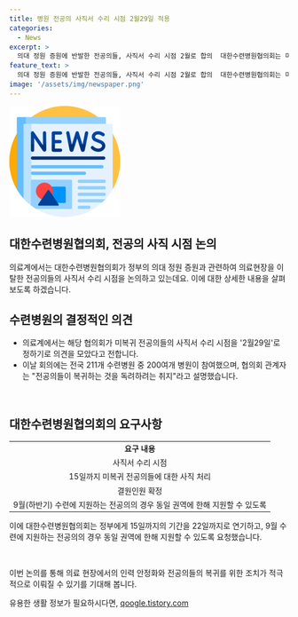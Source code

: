 ```yaml
---
title: 병원 전공의 사직서 수리 시점 2월29일 적용
categories:
  - News
excerpt: >
  의대 정원 증원에 반발한 전공의들, 사직서 수리 시점 2월로 합의  대한수련병원협의회는 미복귀 전공의에 대한 사직서 수리 시점을 2월29일로 결정했다. 이로써 복귀를 독려하고자 하는 취지로 정부에 요청할 계획이다. 또한, 9월 수련에 지원하는 전공의에 한해 동일 권역에만 지원할 수 있도록 요청할 예정이다. 협의회는 이에 대한 정부의 답변을 기다리고 있다. 
feature_text: >
  의대 정원 증원에 반발한 전공의들, 사직서 수리 시점 2월로 합의  대한수련병원협의회는 미복귀 전공의에 대한 사직서 수리 시점을 2월29일로 결정했다. 이로써 복귀를 독려하고자 하는 취지로 정부에 요청할 계획이다. 또한, 9월 수련에 지원하는 전공의에 한해 동일 권역에만 지원할 수 있도록 요청할 예정이다. 협의회는 이에 대한 정부의 답변을 기다리고 있다. 
image: '/assets/img/newspaper.png'
---
```


<p><img src="/assets/img/newspaper.png" alt="kimp 속보" /></p>

<h2>대한수련병원협의회, 전공의 사직 시점 논의</h2>

<p>의료계에서는 대한수련병원협의회가 정부의 의대 정원 증원과 관련하여 의료현장을 이탈한 전공의들의 사직서 수리 시점을 논의하고 있는데요. 이에 대한 상세한 내용을 살펴보도록 하겠습니다.</p>

<h2>수련병원의 결정적인 의견</h2>

<ul>
  <li>의료계에서는 해당 협의회가 미복귀 전공의들의 사직서 수리 시점을 '2월29일'로 정하기로 의견을 모았다고 전합니다.</li>
  <li>이날 회의에는 전국 211개 수련병원 중 200여개 병원이 참여했으며, 협의회 관계자는 "전공의들이 복귀하는 것을 독려하려는 취지"라고 설명했습니다.</li>
</ul>

<p data-ke-size="size16">&nbsp;</p>

<h2>대한수련병원협의회의 요구사항</h2>

<table>
  <tr>
    <td style="text-align: center; height: 17px;"><b>요구 내용</b></td>
  </tr>
  <tr>
    <td style="text-align: center; height: 17px;">사직서 수리 시점</td>
  </tr>
  <tr>
    <td style="text-align: center; height: 17px;">15일까지 미복귀 전공의들에 대한 사직 처리</td>
  </tr>
  <tr>
    <td style="text-align: center; height: 17px;">결원인원 확정</td>
  </tr>
  <tr>
    <td style="text-align: center; height: 17px;">9월(하반기) 수련에 지원하는 전공의의 경우 동일 권역에 한해 지원할 수 있도록</td>
  </tr>
</table>

<p>이에 대한수련병원협의회는 정부에게 15일까지의 기간을 22일까지로 연기하고, 9월 수련에 지원하는 전공의의 경우 동일 권역에 한해 지원할 수 있도록 요청했습니다.</p>

<p data-ke-size="size16">&nbsp;</p>

<p>이번 논의를 통해 의료 현장에서의 인력 안정화와 전공의들의 복귀를 위한 조치가 적극적으로 이뤄질 수 있기를 기대해 봅니다.</p>
유용한 생활 정보가 필요하시다면, <a href="https://qoogle.tistory.com" rel="dofollow">qoogle.tistory.com</a>


